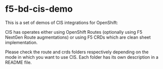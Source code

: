 # f5-bd-cis-demo

This is a set of demos of CIS integrations for OpenShift:

CIS has operates either using OpenShift Routes (optionally using F5 NextGen Route augmentations) or using F5 CRDs which are clean sheet implementation.

Please check the route and crds folders respectively depending on the mode in which you want to use CIS. Each folder has its own description in a README file.

